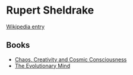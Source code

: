 # Rupert Sheldrake

[Wikipedia entry](https://en.wikipedia.org/wiki/Rupert_Sheldrake)

## Books

- [Chaos, Creativity and Cosmic Consciousness](Chaos__Creativity_and_Cosmic_Consciousness.md)
- [The Evolutionary Mind](The_Evolutionary_Mind-_Conversations_on_Science__Imagination_and_Spirit.md)
